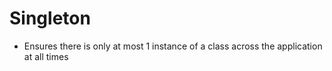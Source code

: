 # Singleton

- Ensures there is only at most 1 instance of a class across the application at all times
